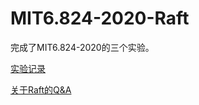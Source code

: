 # MIT6.824-2020-Raft
完成了MIT6.824-2020的三个实验。

[实验记录](./docs/experiment_log.md)


[关于Raft的Q&A](./docs/%E5%85%B3%E4%BA%8ERaft%E7%9A%84Q%20%26%20A.md)